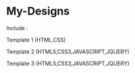 # My-Designs

Include :

Template 1 (HTML,CSS)

Template 2 (HTML5,CSS3,JAVASCRIPT,JQUERY)

Template 3 (HTML5,CSS3,JAVASCRIPT,JQUERY)
